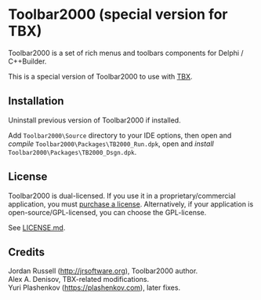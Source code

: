 # Toolbar2000 (special version for TBX)

Toolbar2000 is a set of rich menus and toolbars components for Delphi / C++Builder.

This is a special version of Toolbar2000 to use with [TBX](https://github.com/plashenkov/TBX).

## Installation

Uninstall previous version of Toolbar2000 if installed.

Add `Toolbar2000\Source` directory to your IDE options, then open and *compile*
`Toolbar2000\Packages\TB2000_Run.dpk`, open and *install* `Toolbar2000\Packages\TB2000_Dsgn.dpk`.

## License

Toolbar2000 is dual-licensed. If you use it in a proprietary/commercial application, you must
[purchase a license](http://jrsoftware.org/tb2kreg.php). Alternatively, if your application
is open-source/GPL-licensed, you can choose the GPL-license.

See [LICENSE.md](LICENSE.md).

## Credits

Jordan Russell (http://jrsoftware.org), Toolbar2000 author.  
Alex A. Denisov, TBX-related modifications.  
Yuri Plashenkov (https://plashenkov.com), later fixes.
